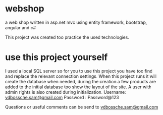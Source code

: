 # webshop
a web shop written in asp.net mvc using entity framework, bootstrap, angular and c#

This project was created too practice the used technologies.

# use this project yourself 
I used a local SQL server so for you to use this project you have too find and replace the relevant connection settings.
When this project runs it will create the database when needed, during the creation a few products are added to the initial database too show the layout of the site. A user with admin rights is also created during initialization. 
Username: vdbossche.sam@gmail.com
Password : Password@123

Questions or useful comments can be send to vdbossche.sam@gmail.com 
